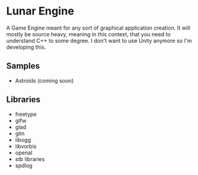 # Lunar Engine

A Game Engine meant for any sort of graphical application creation.
It will mostly be source heavy, meaning in this context, that you need to understand C++ to some degree.
I don't want to use Unity anymore so I'm developing this.

## Samples
- Astroids (coming soon)

## Libraries
- freetype
- glfw
- glad
- glm
- libogg
- libvorbis
- openal
- stb libraries
- spdlog